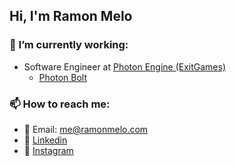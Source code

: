 ## Hi, I'm Ramon Melo

### 🔭 I’m currently working:

- Software Engineer at [Photon Engine (ExitGames)](https://www.photonengine.com/)
  - [Photon Bolt](https://www.photonengine.com/en-US/BOLT)

### 📫 How to reach me:

- 📧 Email: me@ramonmelo.com
- 🔗 [Linkedin](https://www.linkedin.com/in/ramonmelo/)
- 📸 [Instagram](https://www.instagram.com/ramonsmelo/)

<!--
**ramonmelo/ramonmelo** is a ✨ _special_ ✨ repository because its `README.md` (this file) appears on your GitHub profile.

Here are some ideas to get you started:

- 🔭 I’m currently working on ...
- 🌱 I’m currently learning ...
- 👯 I’m looking to collaborate on ...
- 🤔 I’m looking for help with ...
- 💬 Ask me about ...
- 📫 How to reach me: ...
- 😄 Pronouns: ...
- ⚡ Fun fact: ...
-->
